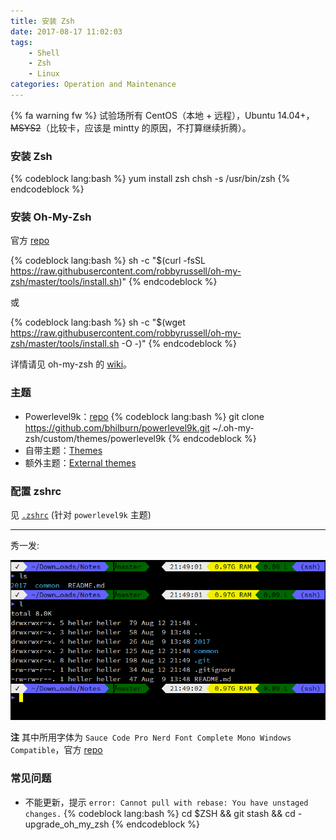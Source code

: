 ```yaml
---
title: 安装 Zsh
date: 2017-08-17 11:02:03
tags:
    - Shell
    - Zsh
    - Linux
categories: Operation and Maintenance
---
```


 {% fa warning fw %} 试验场所有 CentOS（本地 + 远程），Ubuntu 14.04+，~~MSYS2~~（比较卡，应该是 mintty 的原因，不打算继续折腾）。

### 安装 Zsh

{% codeblock lang:bash %}
yum install zsh
chsh -s /usr/bin/zsh
{% endcodeblock %}

### 安装 Oh-My-Zsh

官方 [repo][oh-my-zsh-repo]

{% codeblock lang:bash %}
sh -c "$(curl -fsSL https://raw.githubusercontent.com/robbyrussell/oh-my-zsh/master/tools/install.sh)"
{% endcodeblock %}

或

{% codeblock lang:bash %}
sh -c "$(wget https://raw.githubusercontent.com/robbyrussell/oh-my-zsh/master/tools/install.sh -O -)"
{% endcodeblock %}

详情请见 oh-my-zsh 的 [wiki][oh-my-zsh-wiki]。

<!-- more -->

### 主题

- Powerlevel9k：[repo][powerlevel9k-repo]
  {% codeblock lang:bash %}
  git clone https://github.com/bhilburn/powerlevel9k.git ~/.oh-my-zsh/custom/themes/powerlevel9k
  {% endcodeblock %}
- 自带主题：[Themes][oh-my-zsh-themes]
- 额外主题：[External themes][oh-my-zsh-external-themes]

### 配置 zshrc

见 [`.zshrc`][zshrc] (针对 `powerlevel9k` 主题)

---

秀一发:

![](/img/zsh-on-xshell.png)

**注** 其中所用字体为 `Sauce Code Pro Nerd Font Complete Mono Windows Compatible`，官方 [repo][nerdfonts-repo]

### 常见问题

- 不能更新，提示
  `error: Cannot pull with rebase: You have unstaged changes.`
  {% codeblock lang:bash %}
  cd $ZSH && git stash && cd -
  upgrade_oh_my_zsh
  {% endcodeblock %}


[oh-my-zsh-repo]: https://github.com/robbyrussell/oh-my-zsh
[oh-my-zsh-wiki]: https://github.com/robbyrussell/oh-my-zsh/wiki/Installing-ZSH
[oh-my-zsh-themes]: https://github.com/robbyrussell/oh-my-zsh/wiki/Themes
[oh-my-zsh-external-themes]: https://github.com/robbyrussell/oh-my-zsh/wiki/External-themes
[powerlevel9k-repo]: https://github.com/bhilburn/powerlevel9k
[nerdfonts-repo]: https://github.com/buzzkillhardball/nerdfonts
[zshrc]: /src/zshrc
